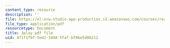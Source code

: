 ```yaml
---
content_type: resource
description: ''
file: https://ol-ocw-studio-app-production.s3.amazonaws.com/courses/res-ll-005-mathematics-of-big-data-and-machine-learning-january-iap-2020/471f1f975ed134485fafbf0be5d06212_WkYdi40yNwY.pdf
file_type: application/pdf
resourcetype: Document
title: 3play pdf file
uid: 471f1f97-5ed1-3448-5faf-bf0be5d06212
---
```

